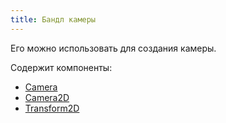 ```yaml
---
title: Бандл камеры
---
```


Его можно использовать для создания камеры.

Содержит компоненты:

- [Camera](/components/camera)
- [Camera2D](/components/camera2d)
- [Transform2D](/components/transform2d)
